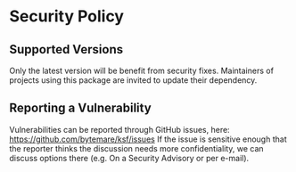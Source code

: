 # Security Policy

## Supported Versions

Only the latest version will be benefit from security fixes. Maintainers of projects using this package are invited to update their dependency.

## Reporting a Vulnerability

Vulnerabilities can be reported through GitHub issues, here: https://github.com/bytemare/ksf/issues
If the issue is sensitive enough that the reporter thinks the discussion needs more confidentiality, we can discuss options there (e.g. On a Security Advisory or per e-mail).

